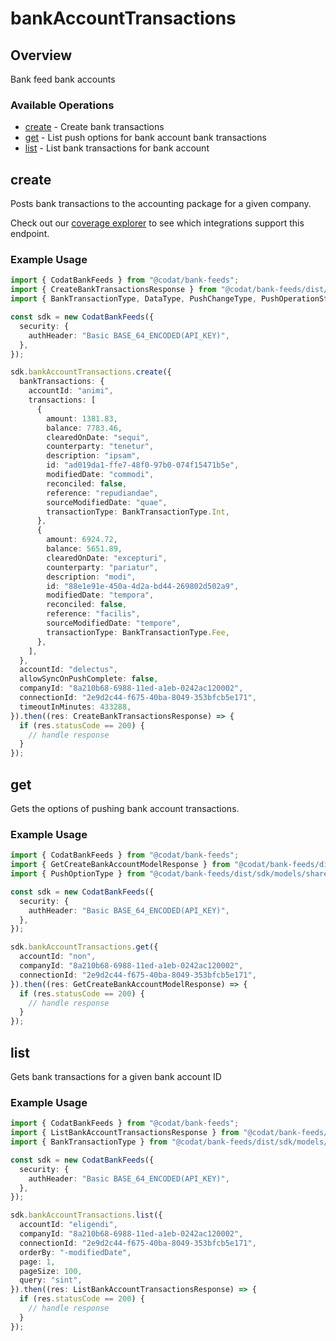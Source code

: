 # bankAccountTransactions

## Overview

Bank feed bank accounts

### Available Operations

* [create](#create) - Create bank transactions
* [get](#get) - List push options for bank account bank transactions
* [list](#list) - List bank transactions for bank account

## create

Posts bank transactions to the accounting package for a given company.

Check out our [coverage explorer](https://knowledge.codat.io/supported-features/accounting?view=tab-by-data-type&dataType=bankTransactions) to see which integrations support this endpoint.

### Example Usage

```typescript
import { CodatBankFeeds } from "@codat/bank-feeds";
import { CreateBankTransactionsResponse } from "@codat/bank-feeds/dist/sdk/models/operations";
import { BankTransactionType, DataType, PushChangeType, PushOperationStatus } from "@codat/bank-feeds/dist/sdk/models/shared";

const sdk = new CodatBankFeeds({
  security: {
    authHeader: "Basic BASE_64_ENCODED(API_KEY)",
  },
});

sdk.bankAccountTransactions.create({
  bankTransactions: {
    accountId: "animi",
    transactions: [
      {
        amount: 1381.83,
        balance: 7783.46,
        clearedOnDate: "sequi",
        counterparty: "tenetur",
        description: "ipsam",
        id: "ad019da1-ffe7-48f0-97b0-074f15471b5e",
        modifiedDate: "commodi",
        reconciled: false,
        reference: "repudiandae",
        sourceModifiedDate: "quae",
        transactionType: BankTransactionType.Int,
      },
      {
        amount: 6924.72,
        balance: 5651.89,
        clearedOnDate: "excepturi",
        counterparty: "pariatur",
        description: "modi",
        id: "88e1e91e-450a-4d2a-bd44-269802d502a9",
        modifiedDate: "tempora",
        reconciled: false,
        reference: "facilis",
        sourceModifiedDate: "tempore",
        transactionType: BankTransactionType.Fee,
      },
    ],
  },
  accountId: "delectus",
  allowSyncOnPushComplete: false,
  companyId: "8a210b68-6988-11ed-a1eb-0242ac120002",
  connectionId: "2e9d2c44-f675-40ba-8049-353bfcb5e171",
  timeoutInMinutes: 433288,
}).then((res: CreateBankTransactionsResponse) => {
  if (res.statusCode == 200) {
    // handle response
  }
});
```

## get

Gets the options of pushing bank account transactions.

### Example Usage

```typescript
import { CodatBankFeeds } from "@codat/bank-feeds";
import { GetCreateBankAccountModelResponse } from "@codat/bank-feeds/dist/sdk/models/operations";
import { PushOptionType } from "@codat/bank-feeds/dist/sdk/models/shared";

const sdk = new CodatBankFeeds({
  security: {
    authHeader: "Basic BASE_64_ENCODED(API_KEY)",
  },
});

sdk.bankAccountTransactions.get({
  accountId: "non",
  companyId: "8a210b68-6988-11ed-a1eb-0242ac120002",
  connectionId: "2e9d2c44-f675-40ba-8049-353bfcb5e171",
}).then((res: GetCreateBankAccountModelResponse) => {
  if (res.statusCode == 200) {
    // handle response
  }
});
```

## list

Gets bank transactions for a given bank account ID

### Example Usage

```typescript
import { CodatBankFeeds } from "@codat/bank-feeds";
import { ListBankAccountTransactionsResponse } from "@codat/bank-feeds/dist/sdk/models/operations";
import { BankTransactionType } from "@codat/bank-feeds/dist/sdk/models/shared";

const sdk = new CodatBankFeeds({
  security: {
    authHeader: "Basic BASE_64_ENCODED(API_KEY)",
  },
});

sdk.bankAccountTransactions.list({
  accountId: "eligendi",
  companyId: "8a210b68-6988-11ed-a1eb-0242ac120002",
  connectionId: "2e9d2c44-f675-40ba-8049-353bfcb5e171",
  orderBy: "-modifiedDate",
  page: 1,
  pageSize: 100,
  query: "sint",
}).then((res: ListBankAccountTransactionsResponse) => {
  if (res.statusCode == 200) {
    // handle response
  }
});
```
